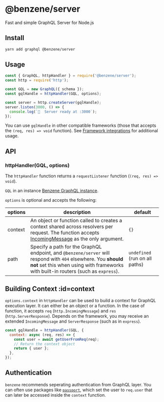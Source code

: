 # @benzene/server

Fast and simple GraphQL Server for Node.js

## Install

```bash
yarn add graphql @benzene/server
```

## Usage

```js
const { GraphQL, httpHandler } = require('@benzene/server');
const http = require('http');

const GQL = new GraphQL({ schema });
const gqlHandle = httpHandler(GQL, options);

const server = http.createServer(gqlHandle);
server.listen(3000, () => {
  console.log(`🚀  Server ready at :3000`);
});
```

You can use `gqlHandle` in other compatible frameworks (those that accepts the `(req, res) => void` function). See [Framework integrations](/server/http-integration.md) for additional usage.

## API

### httpHandler(GQL, options)

The `httpHandler` function returns a `requestListener` function (`(req, res) => void`).

`GQL` in an instance [Benzene GraphQL instance](/core/#graphql).

`options` is optional and accepts the following:

| options | description | default |
|---------|-------------|---------|
| context | An object or function called to creates a context shared across resolvers per request. The function accepts [IncomingMessage](https://nodejs.org/api/http.html#http_class_http_incomingmessage) as the only argument. | `{}` |
| path | Specify a path for the GraphQL endpoint, and `@benzene/server` will respond with `404` elsewhere. You **should not** set this when using with frameworks with built-in routers (such as `express`). | `undefined` (run on all paths) |

## Building Context :id=context

`options.context` in `httpHandler` can be used to build a context for GraphQL execution layer. It can either be an object or a function. In the case of function, it accepts `req` (`http.IncomingMessage`) and `res` (`http.ServerResponse`). Depends on the framework, you may receive an extended `IncomingMessage` and `ServerResponse` (such as in `express`).

```js
const gqlHandle = httpHandler(GQL, {
  context: async (req, res) => {
    const user = await getUserFromReq(req);
    // Return the context object
    return { user };
  },
});
```

## Authentication

`benzene` recommends seperating authentication from GraphQL layer. You can often use packages like [`passport`](https://github.com/jaredhanson/passport), which set the user to `req.user` that can later be accessed inside the `context` function.